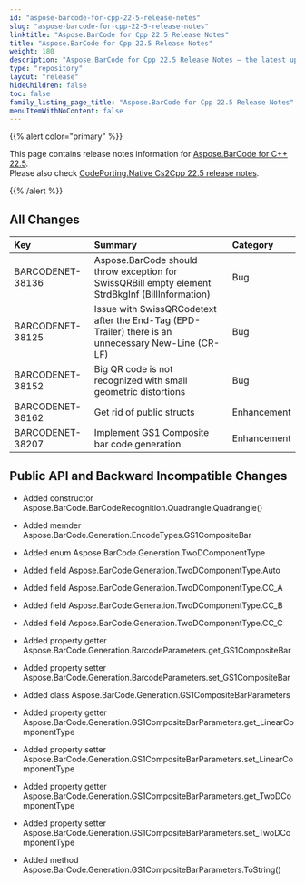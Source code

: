 ```yaml
---
id: "aspose-barcode-for-cpp-22-5-release-notes"
slug: "aspose-barcode-for-cpp-22-5-release-notes"
linktitle: "Aspose.BarCode for Cpp 22.5 Release Notes"
title: "Aspose.BarCode for Cpp 22.5 Release Notes"
weight: 180
description: "Aspose.BarCode for Cpp 22.5 Release Notes – the latest updates and fixes."
type: "repository"
layout: "release"
hideChildren: false
toc: false
family_listing_page_title: "Aspose.BarCode for Cpp 22.5 Release Notes"
menuItemWithNoContent: false
---
```


{{% alert color="primary" %}}

This page contains release notes information for [Aspose.BarCode for C++ 22.5](https://releases.aspose.com/barcode/cpp/new-releases/aspose.barcode-for-c++-22.5/).<br/>
Please also check [CodePorting.Native Cs2Cpp 22.5 release notes](https://docs.codeporting.com/translator/cs2cpp/release-notes/2022/codeporting-native-cs2cpp-22-5/).

{{% /alert %}}
## **All Changes**

|**Key**|**Summary**|**Category**|
| :- | :- | :- |
|BARCODENET-38136|Aspose.BarCode should throw exception for SwissQRBill empty element StrdBkgInf (BillInformation)|Bug|
|BARCODENET-38125|Issue with SwissQRCodetext after the End-Tag (EPD-Trailer) there is an unnecessary New-Line (CR-LF)|Bug|
|BARCODENET-38152|Big QR code is not recognized with small geometric distortions|Bug|
|BARCODENET-38162|Get rid of public structs|Enhancement|
|BARCODENET-38207|Implement GS1 Composite bar code generation|Enhancement|

## **Public API and Backward Incompatible Changes**
- Added constructor Aspose.BarCode.BarCodeRecognition.Quadrangle.Quadrangle()

- Added memder Aspose.BarCode.Generation.EncodeTypes.GS1CompositeBar

- Added enum Aspose.BarCode.Generation.TwoDComponentType
- Added field Aspose.BarCode.Generation.TwoDComponentType.Auto
- Added field Aspose.BarCode.Generation.TwoDComponentType.CC_A
- Added field Aspose.BarCode.Generation.TwoDComponentType.CC_B
- Added field Aspose.BarCode.Generation.TwoDComponentType.CC_C

- Added property getter Aspose.BarCode.Generation.BarcodeParameters.get_GS1CompositeBar
- Added property setter Aspose.BarCode.Generation.BarcodeParameters.set_GS1CompositeBar
- Added class Aspose.BarCode.Generation.GS1CompositeBarParameters
- Added property getter Aspose.BarCode.Generation.GS1CompositeBarParameters.get_LinearComponentType
- Added property setter Aspose.BarCode.Generation.GS1CompositeBarParameters.set_LinearComponentType
- Added property getter Aspose.BarCode.Generation.GS1CompositeBarParameters.get_TwoDComponentType
- Added property setter Aspose.BarCode.Generation.GS1CompositeBarParameters.set_TwoDComponentType
- Added method Aspose.BarCode.Generation.GS1CompositeBarParameters.ToString()
